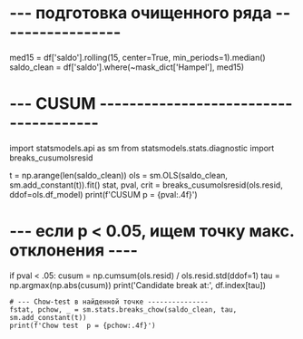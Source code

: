 # --- подготовка очищенного ряда -----------------
med15 = df['saldo'].rolling(15, center=True, min_periods=1).median()
saldo_clean = df['saldo'].where(~mask_dict['Hampel'], med15)

# --- CUSUM --------------------------------------
import statsmodels.api as sm
from statsmodels.stats.diagnostic import breaks_cusumolsresid

t = np.arange(len(saldo_clean))
ols = sm.OLS(saldo_clean, sm.add_constant(t)).fit()
stat, pval, crit = breaks_cusumolsresid(ols.resid, ddof=ols.df_model)
print(f'CUSUM p = {pval:.4f}')

# --- если p < 0.05, ищем точку макс. отклонения ----
if pval < .05:
    cusum = np.cumsum(ols.resid) / ols.resid.std(ddof=1)
    tau = np.argmax(np.abs(cusum))
    print('Candidate break at:', df.index[tau])

    # --- Chow‑test в найденной точке ---------------
    fstat, pchow, _ = sm.stats.breaks_chow(saldo_clean, tau, sm.add_constant(t))
    print(f'Chow test  p = {pchow:.4f}')
